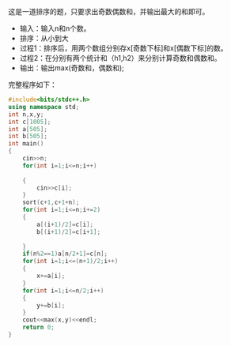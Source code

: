 这是一道排序的题，只要求出奇数偶数和，并输出最大的和即可。

* 输入：输入n和n个数。
* 排序：从小到大
* 过程1：排序后，用两个数组分别存x[奇数下标]和x[偶数下标]的数。
* 过程2：在分别有两个统计和（h1,h2）来分别计算奇数和偶数和。
* 输出：输出max(奇数和，偶数和);

完整程序如下：
```cpp
#include<bits/stdc++.h>
using namespace std;
int n,x,y;
int c[1005];
int a[505];
int b[505];
int main()
{
	cin>>n;
	for(int i=1;i<=n;i++)
	
	{
		cin>>c[i];
	}
	sort(c+1,c+1+n);
	for(int i=1;i<=n;i+=2)
	{
		a[(i+1)/2]=c[i];
		b[(i+1)/2]=c[i+1];
		
	}
	if(n%2==1)a[n/2+1]=c[n];
	for(int i=1;i<=(n+1)/2;i++)
	{
		x+=a[i];
	}
	for(int i=1;i<=n/2;i++)
	{
		y+=b[i];
	}
	cout<<max(x,y)<<endl;
	return 0;
}
```
